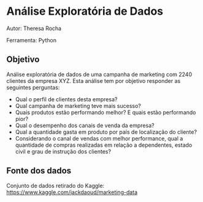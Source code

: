 # Análise Exploratória de Dados

Autor: Theresa Rocha

Ferramenta: Python

## Objetivo

Análise exploratória de dados de uma campanha de marketing com 2240 clientes da empresa XYZ. Esta análise tem por objetivo responder as seguintes perguntas:

- Qual o perfil de clientes desta empresa?
- Qual campanha de marketing teve mais sucesso?
- Quais produtos estão performando melhor? E quais estão performando pior?
- Qual o desempenho dos canais de venda da empresa?
- Qual a quantidade gasta em produto por país de localização do cliente?
- Considerando o canal de vendas com melhor performance, qual a quantidade de compras realizadas em relação a dependentes, estado civil e grau de instrução dos clientes?

## Fonte dos dados

Conjunto de dados retirado do Kaggle: https://www.kaggle.com/jackdaoud/marketing-data
